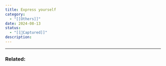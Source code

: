 ```yaml
---
title: Express yourself
category:
  - "[[Others]]"
date: 2024-08-13
status:
  - "[[📝Captured]]"
description: 
---
```








---
### Related: